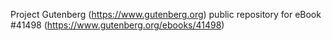Project Gutenberg (https://www.gutenberg.org) public repository for eBook #41498 (https://www.gutenberg.org/ebooks/41498)
